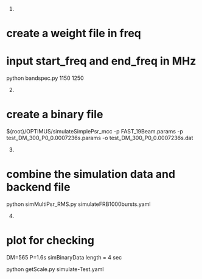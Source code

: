 1. 
# create a weight file in freq
# input start_freq and end_freq in MHz
python bandspec.py 1150 1250

2.
# create a binary file
${root}/OPTIMUS/simulateSimplePsr_mcc -p FAST_19Beam.params -p test_DM_300_P0_0.0007236s.params -o test_DM_300_P0_0.0007236s.dat

3.
# combine the simulation data and backend file
python simMultiPsr_RMS.py simulateFRB1000bursts.yaml

4.
# plot for checking
DM=565
P=1.6s
simBinaryData length = 4 sec

python getScale.py simulate-Test.yaml
